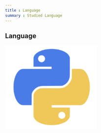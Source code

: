 ```yaml
---
title : Language
summary : Studied Language
---
```

## Language
<img src = './Python_lang.png' alt='파이썬' width ="300"/>